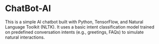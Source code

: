 # ChatBot-AI
This is a simple AI chatbot built with Python, TensorFlow, and Natural Language Toolkit (NLTK). It uses a basic intent classification model trained on predefined conversation intents (e.g., greetings, FAQs) to simulate natural interactions.
